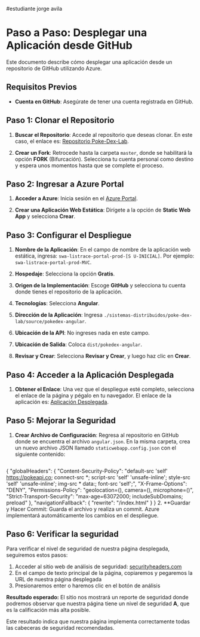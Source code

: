 #estudiante jorge avila 

# Paso a Paso: Desplegar una Aplicación desde GitHub

Este documento describe cómo desplegar una aplicación desde un repositorio de GitHub utilizando Azure.

## Requisitos Previos

- **Cuenta en GitHub**: Asegúrate de tener una cuenta registrada en GitHub.

## Paso 1: Clonar el Repositorio

1. **Buscar el Repositorio**: Accede al repositorio que deseas clonar. En este caso, el enlace es: [Repositorio Poke-Dex-Lab](https://github.com/rcuello/ac4dem1a/tree/master/sistemas-distribuidos/poke-dex-lab).

2. **Crear un Fork**: Retrocede hasta la carpeta `master`, donde se habilitará la opción **FORK** (Bifurcación). Selecciona tu cuenta personal como destino y espera unos momentos hasta que se complete el proceso.

## Paso 2: Ingresar a Azure Portal

1. **Acceder a Azure**: Inicia sesión en el [Azure Portal](https://portal.azure.com).

2. **Crear una Aplicación Web Estática**: Dirígete a la opción de **Static Web App** y selecciona **Crear**.

## Paso 3: Configurar el Despliegue

1. **Nombre de la Aplicación**: En el campo de nombre de la aplicación web estática, ingresa: `swa-listrace-portal-prod-[S U-INICIAL]`. Por ejemplo: `swa-listrace-portal-prod-MVC`.

2. **Hospedaje**: Selecciona la opción **Gratis**.

3. **Origen de la Implementación**: Escoge **GitHub** y selecciona tu cuenta donde tienes el repositorio de la aplicación.

4. **Tecnologías**: Selecciona **Angular**.

5. **Dirección de la Aplicación**: Ingresa `./sistemas-distribuidos/poke-dex-lab/source/pokedex-angular`.

6. **Ubicación de la API**: No ingreses nada en este campo.

7. **Ubicación de Salida**: Coloca `dist/pokedex-angular`.

8. **Revisar y Crear**: Selecciona **Revisar y Crear**, y luego haz clic en **Crear**.

## Paso 4: Acceder a la Aplicación Desplegada

1. **Obtener el Enlace**: Una vez que el despliegue esté completo, selecciona el enlace de la página y pégalo en tu navegador. El enlace de la aplicación es: [Aplicación Desplegada]((https://wonderful-pond-060f67410.6.azurestaticapps.net/)).

## Paso 5: Mejorar la Seguridad

1. **Crear Archivo de Configuración**: Regresa al repositorio en GitHub donde se encuentra el archivo `angular.json`. En la misma carpeta, crea un nuevo archivo JSON llamado `staticwebapp.config.json` con el siguiente contenido:

   ```json
  {
  "globalHeaders": {
    "Content-Security-Policy": "default-src 'self' https://pokeapi.co; connect-src *; script-src 'self' 'unsafe-inline'; style-src 'self' 'unsafe-inline'; img-src * data:; font-src 'self';",
    "X-Frame-Options": "DENY",
    "Permissions-Policy": "geolocation=(), camera=(), microphone=()",
    "Strict-Transport-Security": "max-age=63072000; includeSubDomains; preload"
  },
  "navigationFallback": {
    "rewrite": "/index.html"
  }
}
 2. **Guardar y Hacer Commit: Guarda el archivo y realiza un commit. Azure implementará automáticamente los cambios en el despliegue.
    
## Paso 6: Verificar la seguridad

Para verificar el nivel de seguridad de nuestra página desplegada, seguiremos estos pasos:

1. Acceder al sitio web de análisis de seguridad: [securityheaders.com](https://securityheaders.com)
2. En el campo de texto principal de la página, copiaremos y pegaremos la URL de nuestra página desplegada
3. Presionaremos enter o haremos clic en el botón de análisis

**Resultado esperado:**
El sitio nos mostrará un reporte de seguridad donde podremos observar que nuestra página tiene un nivel de seguridad **A**, que es la calificación más alta posible.

Este resultado indica que nuestra página implementa correctamente todas las cabeceras de seguridad recomendadas.
